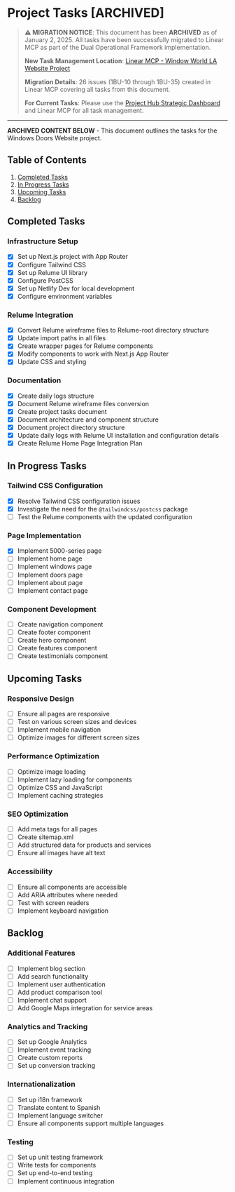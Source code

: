 # Project Tasks [ARCHIVED]

> **⚠️ MIGRATION NOTICE**: This document has been **ARCHIVED** as of January 2, 2025. All tasks have been successfully migrated to Linear MCP as part of the Dual Operational Framework implementation.
>
> **New Task Management Location**: [Linear MCP - Window World LA Website Project](https://linear.app/1builder/project/window-world-la-website-b0de4f49730a)
>
> **Migration Details**: 26 issues (1BU-10 through 1BU-35) created in Linear MCP covering all tasks from this document.
>
> **For Current Tasks**: Please use the [Project Hub Strategic Dashboard](./dashboards/project-hub-strategic-dashboard.md) and Linear MCP for all task management.

---

**ARCHIVED CONTENT BELOW** - This document outlines the tasks for the Windows Doors Website project.

## Table of Contents

1. [Completed Tasks](#completed-tasks)
2. [In Progress Tasks](#in-progress-tasks)
3. [Upcoming Tasks](#upcoming-tasks)
4. [Backlog](#backlog)

## Completed Tasks

### Infrastructure Setup

- [x] Set up Next.js project with App Router
- [x] Configure Tailwind CSS
- [x] Set up Relume UI library
- [x] Configure PostCSS
- [x] Set up Netlify Dev for local development
- [x] Configure environment variables

### Relume Integration

- [x] Convert Relume wireframe files to Relume-root directory structure
- [x] Update import paths in all files
- [x] Create wrapper pages for Relume components
- [x] Modify components to work with Next.js App Router
- [x] Update CSS and styling

### Documentation

- [x] Create daily logs structure
- [x] Document Relume wireframe files conversion
- [x] Create project tasks document
- [x] Document architecture and component structure
- [x] Document project directory structure
- [x] Update daily logs with Relume UI installation and configuration details
- [x] Create Relume Home Page Integration Plan

## In Progress Tasks

### Tailwind CSS Configuration

- [x] Resolve Tailwind CSS configuration issues
- [x] Investigate the need for the `@tailwindcss/postcss` package
- [ ] Test the Relume components with the updated configuration

### Page Implementation

- [x] Implement 5000-series page
- [ ] Implement home page
- [ ] Implement windows page
- [ ] Implement doors page
- [ ] Implement about page
- [ ] Implement contact page

### Component Development

- [ ] Create navigation component
- [ ] Create footer component
- [ ] Create hero component
- [ ] Create features component
- [ ] Create testimonials component

## Upcoming Tasks

### Responsive Design

- [ ] Ensure all pages are responsive
- [ ] Test on various screen sizes and devices
- [ ] Implement mobile navigation
- [ ] Optimize images for different screen sizes

### Performance Optimization

- [ ] Optimize image loading
- [ ] Implement lazy loading for components
- [ ] Optimize CSS and JavaScript
- [ ] Implement caching strategies

### SEO Optimization

- [ ] Add meta tags for all pages
- [ ] Create sitemap.xml
- [ ] Add structured data for products and services
- [ ] Ensure all images have alt text

### Accessibility

- [ ] Ensure all components are accessible
- [ ] Add ARIA attributes where needed
- [ ] Test with screen readers
- [ ] Implement keyboard navigation

## Backlog

### Additional Features

- [ ] Implement blog section
- [ ] Add search functionality
- [ ] Implement user authentication
- [ ] Add product comparison tool
- [ ] Implement chat support
- [ ] Add Google Maps integration for service areas

### Analytics and Tracking

- [ ] Set up Google Analytics
- [ ] Implement event tracking
- [ ] Create custom reports
- [ ] Set up conversion tracking

### Internationalization

- [ ] Set up i18n framework
- [ ] Translate content to Spanish
- [ ] Implement language switcher
- [ ] Ensure all components support multiple languages

### Testing

- [ ] Set up unit testing framework
- [ ] Write tests for components
- [ ] Set up end-to-end testing
- [ ] Implement continuous integration
